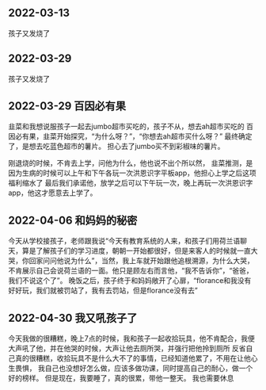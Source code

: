 ## 2022-03-13
孩子又发烧了

## 2022-03-29
孩子又发烧了

## 2022-03-29 百因必有果
韭菜和我想说服孩子一起去jumbo超市买吃的，孩子不从，想去ah超市买吃的
百因必有果，韭菜开始探究，“为什么呀？”，“你想去ah超市买什么呀？”
最终确定了，是想去吃蓝色超市的薯片。
担心去了jumbo买不到彩椒味的薯片。

刚退烧的时候，不肯去上学，问他为什么，他也说不出个所以然，
韭菜推测，是因为生病的时候可以上午和下午各玩一次洪恩识字平板app，他担心上学之后这项福利缩水了
最后我们承诺他，放学之后可以下午玩一次，晚上再玩一次洪恩识字app，他这才愿意去上学了。

## 2022-04-06 和妈妈的秘密
今天从学校接孩子，老师跟我说“今天有教育系统的人来，和孩子们用荷兰语聊天，算是了解孩子们的学习进度，朝朝一开始都很好，但是来客人的时候就一直大哭，你回家问问他说为什么”，当然，我上车就开始跟他追根溯源，为什么大哭，不肯展示自己会说荷兰语的一面。他只是顾左右而言他，“我不告诉你”，“爸爸，我们不说这个了”。
晚饭之后，孩子终于和妈妈敞开了心扉，“florance和我没有好好玩，我们就被罚站了，我有去罚站，但是florance没有去”

## 2022-04-30 我又吼孩子了
今天我做的很糟糕，晚上7点的时候，我和孩子一起收拾玩具，他不肯配合，我便大声吼了他，并在他哭的时候，大声让他去厕所哭，并强行把他拎到厕所
反省自己真的很糟糕，收拾玩具不是什么大不了的事情，已经知道他累了，不用在让他心生畏惧，
我自己也没想好怎么做，应该多做功课，同时提高自己的耐心，做一个好的榜样。
但是现在，我要睡了，真的很累，带他一整天。
我也需要休息

